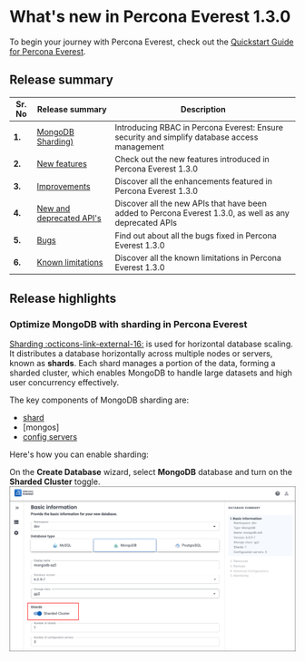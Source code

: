 # What's new in Percona Everest 1.3.0

To begin your journey with Percona Everest, check out the [Quickstart Guide for Percona Everest](../quickstart-guide/quick-install.md).


## Release summary

|**Sr. No**|**Release summary**|**Description**|
|---------|---------------------|---------|
| **1.**  |[MongoDB Sharding)](#sharding)|Introducing RBAC in Percona Everest: Ensure security and simplify database access management|
| **2.**|[New features](#new-features)|Check out the new features introduced in Percona Everest 1.3.0|
| **3.**|[Improvements](#improvements)|Discover all the enhancements featured in Percona Everest 1.3.0|
| **4.**|[New and deprecated API's](#the-latest-in-apis-whats-new-and-whats-deprecated)|Discover all the new APIs that have been added to Percona Everest 1.3.0, as well as any deprecated APIs|
| **5.**|[Bugs](#bugs)|Find out about all the bugs fixed in Percona Everest 1.3.0|
| **6.**|[Known limitations](#known-limitations)|Discover all the known limitations in Percona Everest 1.3.0|


## Release highlights


### Optimize MongoDB with sharding in Percona Everest

[Sharding  :octicons-link-external-16:](https://docs.mongodb.com/manual/reference/glossary/#term-sharding) is used for horizontal database scaling. It distributes a database horizontally across multiple nodes or servers, known as **shards**. Each shard manages a portion of the data, forming a sharded cluster, which enables MongoDB to handle large datasets and high user concurrency effectively.

The key components of MongoDB sharding are:

- [shard]()
- [mongos]
- [config servers]()


Here's how you can enable sharding:

On the **Create Database** wizard, select **MongoDB** database and turn on the **Sharded Cluster** toggle.
    ![!image](../images/enable_sharding.png)


